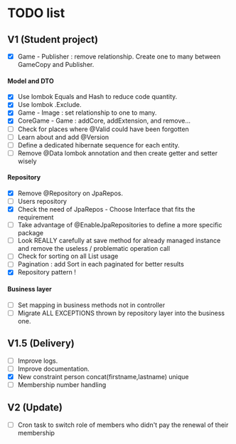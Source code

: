 # TODO list

## V1 (Student project)

- [X] Game - Publisher : remove relationship. Create one to many between GameCopy and Publisher.

#### Model and DTO

- [X] Use lombok Equals and Hash to reduce code quantity.
- [X] Use lombok .Exclude.
- [x] Game - Image : set relationship to one to many.
- [X] CoreGame - Game : addCore, addExtension, and remove...
- [ ] Check for places where @Valid could have been forgotten
- [ ] Learn about and add @Version
- [ ] Define a dedicated hibernate sequence for each entity.
- [ ] Remove @Data lombok annotation and then create getter and setter wisely

#### Repository

- [X] Remove @Repository on JpaRepos.
- [ ] Users repository
- [X] Check the need of JpaRepos - Choose Interface that fits the requirement
- [ ] Take advantage of @EnableJpaRepositories to define a more specific package
- [ ] Look REALLY carefully at save method for already managed instance and remove the useless / problematic operation
  call
- [ ] Check for sorting on all List<T> usage
- [ ] Pagination : add Sort in each paginated for better results
- [X] Repository pattern !

#### Business layer

- [ ] Set mapping in business methods not in controller
- [ ] Migrate ALL EXCEPTIONS thrown by repository layer into the business one.

## V1.5 (Delivery)

- [ ] Improve logs.
- [ ] Improve documentation.
- [X] New constraint person concat(firstname,lastname) unique
- [ ] Membership number handling

## V2 (Update)

- [ ] Cron task to switch role of members who didn't pay the renewal of their membership